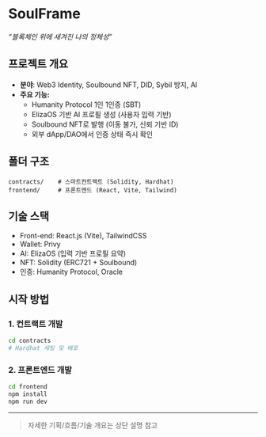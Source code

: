 # SoulFrame

*“블록체인 위에 새겨진 나의 정체성”*

## 프로젝트 개요
- **분야**: Web3 Identity, Soulbound NFT, DID, Sybil 방지, AI
- **주요 기능:**
  - Humanity Protocol 1인 1인증 (SBT)
  - ElizaOS 기반 AI 프로필 생성 (사용자 입력 기반)
  - Soulbound NFT로 발행 (이동 불가, 신뢰 기반 ID)
  - 외부 dApp/DAO에서 인증 상태 즉시 확인

## 폴더 구조
```
contracts/    # 스마트컨트랙트 (Solidity, Hardhat)
frontend/     # 프론트엔드 (React, Vite, Tailwind)
```

## 기술 스택
- Front-end: React.js (Vite), TailwindCSS
- Wallet: Privy
- AI: ElizaOS (입력 기반 프로필 요약)
- NFT: Solidity (ERC721 + Soulbound)
- 인증: Humanity Protocol, Oracle

## 시작 방법

### 1. 컨트랙트 개발
```bash
cd contracts
# Hardhat 세팅 및 배포
```

### 2. 프론트엔드 개발
```bash
cd frontend
npm install
npm run dev
```

---

> 자세한 기획/흐름/기술 개요는 상단 설명 참고
